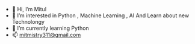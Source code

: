 - 👋 Hi, I’m Mitul
- 👀 I’m interested in Python , Machine Learning , AI And Learn about new Technolongy
- 🌱 I’m currently learning Python
- 📫 mitmistry311@gmail.com

<!---
LutiM30/LutiM30 is a ✨ special ✨ repository because its `README.md` (this file) appears on your GitHub profile.
You can click the Preview link to take a look at your changes.
--->
